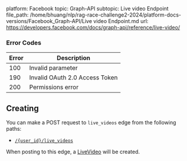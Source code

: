 platform: Facebook
topic: Graph-API
subtopic: Live video Endpoint
file_path: /home/bhuang/nlp/rag-race-challenge2-2024/platform-docs-versions/Facebook_Graph-API/Live video Endpoint.md
url: https://developers.facebook.com/docs/graph-api/reference/live-video/

### Error Codes

| Error | Description |
| --- | --- |
| 100 | Invalid parameter |
| 190 | Invalid OAuth 2.0 Access Token |
| 200 | Permissions error |

## Creating

You can make a POST request to `live_videos` edge from the following paths:

* [`/{user_id}/live_videos`](https://developers.facebook.com/docs/graph-api/reference/user/live_videos/)

When posting to this edge, a [LiveVideo](https://developers.facebook.com/docs/graph-api/reference/live-video/) will be created.